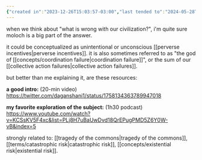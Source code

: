 ```yaml
---
{"created in":"2023-12-26T15:03:57-03:00","last tended to":"2024-05-28T17:44:06-03:00","aliases":["molochian"],"tags":["🌿","metacrisis","architect","concept"],"relevance score":88,"dg-publish":true,"permalink":"/concepts/moloch/","dgPassFrontmatter":true,"created":"2023-12-26T15:03:57.585-03:00","updated":"2024-07-25T00:39:11.803-03:00"}
---
```


when we think about "what is wrong with our civilization?", i'm quite sure moloch is a big part of the answer.

it could be conceptualized as unintentional or unconscious [[perverse incentives\|perverse incentives]]. it is also sometimes referred to as "the god of [[concepts/coordination failure\|coordination failure]]", or the sum of our [[collective action failures\|collective action failures]].

but better than me explaining it, are these resources:

**a good intro:** (20-min video)
https://twitter.com/daganshani1/status/1758134363789947018

**my favorite exploration of the subject:** (1h30 podcast)
https://www.youtube.com/watch?v=KCSsKV5F4xc&list=PLj8H7uBaUwDvd18QrEPugPMD5Z6Y0W-vB&index=5

strongly related to: [[tragedy of the commons\|tragedy of the commons]], [[terms/catastrophic risk\|catastrophic risk]], [[concepts/existential risk\|existential risk]].